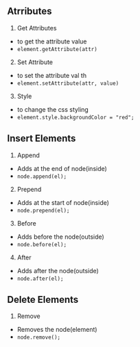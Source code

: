 ## Atrributes
1. Get Attributes
- to get the attribute value 
- `element.getAttribute(attr)`
2. Set Attribute
- to set the attribute val th
- `element.setAttribute(attr, value)`
3. Style
- to change the css styling
- `element.style.backgroundColor = "red";`

## Insert Elements
1. Append
- Adds at the end of node(inside)
- `node.append(el);`
2. Prepend
- Adds at the start of node(inside)
- `node.prepend(el);`
3. Before
- Adds before the node(outside)
- `node.before(el);`
4. After
- Adds after the node(outside)
- `node.after(el);`

## Delete Elements
1. Remove
- Removes the node(element)
- `node.remove();`